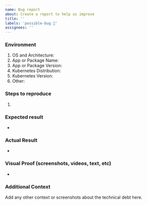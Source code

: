 ```yaml
---
name: Bug report
about: Create a report to help us improve
title: ''
labels: 'possible-bug 🐛'
assignees: ''
---
```


### Environment

1. OS and Architecture:
2. App or Package Name:
2. App or Package Version:
3. Kubernetes Distribution:
4. Kubernetes Version:
5. Other:

### Steps to reproduce

1.

### Expected result

-

### Actual Result

-

### Visual Proof (screenshots, videos, text, etc)

-

### Additional Context

Add any other context or screenshots about the technical debt here.

